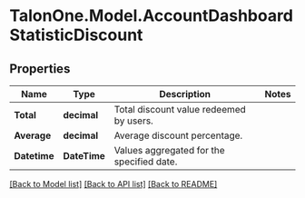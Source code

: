 # TalonOne.Model.AccountDashboardStatisticDiscount
## Properties

Name | Type | Description | Notes
------------ | ------------- | ------------- | -------------
**Total** | **decimal** | Total discount value redeemed by users. | 
**Average** | **decimal** | Average discount percentage. | 
**Datetime** | **DateTime** | Values aggregated for the specified date. | 

[[Back to Model list]](../README.md#documentation-for-models) [[Back to API list]](../README.md#documentation-for-api-endpoints) [[Back to README]](../README.md)


